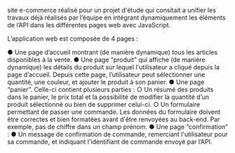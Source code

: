 
site e-commerce réalisé pour un projet d'étude qui consitait a unifier les travaux déjà réalisés par l’équipe en intégrant dynamiquement les éléments de l’API dans les différentes pages web avec JavaScript.

L’application web est composée de 4 pages :

● Une page d’accueil montrant (de manière dynamique) tous les articles disponibles à
la vente.
● Une page “produit” qui affiche (de manière dynamique) les détails du produit sur
lequel l'utilisateur a cliqué depuis la page d’accueil. Depuis cette page, l’utilisateur
peut sélectionner une quantité, une couleur, et ajouter le produit à son panier.
● Une page “panier”. Celle-ci contient plusieurs parties :
○ Un résumé des produits dans le panier, le prix total et la possibilité de
modifier la quantité d’un produit sélectionné ou bien de supprimer celui-ci.
○ Un formulaire permettant de passer une commande. Les données du
formulaire doivent être correctes et bien formatées avant d'être renvoyées au
back-end. Par exemple, pas de chiffre dans un champ prénom.
● Une page “confirmation” :
● Un message de confirmation de commande, remerciant l'utilisateur pour sa
commande, et indiquant l'identifiant de commande envoyé par l’API.

